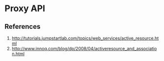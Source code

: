 # Proxy API


## References

1. http://tutorials.jumpstartlab.com/topics/web_services/active_resource.html
1. http://www.innoq.com/blog/dp/2008/04/activeresource_and_association.html
